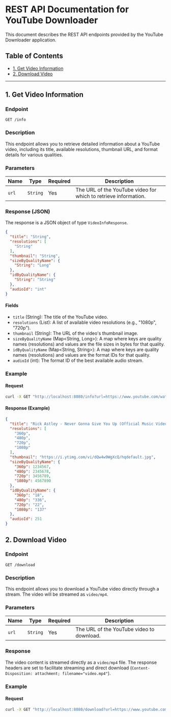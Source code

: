# REST API Documentation for YouTube Downloader

This document describes the REST API endpoints provided by the YouTube Downloader application.

## Table of Contents
* [1. Get Video Information](#1-get-video-information)
* [2. Download Video](#2-download-video)

---

## 1. Get Video Information

### Endpoint

`GET /info`

### Description

This endpoint allows you to retrieve detailed information about a YouTube video, including its title, available resolutions, thumbnail URL, and format details for various qualities.

### Parameters

| Name | Type | Required | Description |
|---|---|---|---|
| `url` | `String` | Yes | The URL of the YouTube video for which to retrieve information. |

### Response (JSON)

The response is a JSON object of type `VideoInfoResponse`.

```json
{
  "title": "String",
  "resolutions": [
    "String"
  ],
  "thumbnail": "String",
  "sizeByQualityName": {
    "String": "Long"
  },
  "idByQualityName": {
    "String": "String"
  },
  "audioId": "int"
}
```

#### Fields

*   `title` (String): The title of the YouTube video.
*   `resolutions` (List<String>): A list of available video resolutions (e.g., "1080p", "720p").
*   `thumbnail` (String): The URL of the video's thumbnail image.
*   `sizeByQualityName` (Map<String, Long>): A map where keys are quality names (resolutions) and values are the file sizes in bytes for that quality.
*   `idByQualityName` (Map<String, String>): A map where keys are quality names (resolutions) and values are the format IDs for that quality.
*   `audioId` (int): The format ID of the best available audio stream.

### Example

#### Request

```bash
curl -X GET "http://localhost:8080/info?url=https://www.youtube.com/watch?v=dQw4w9WgXcQ"
```

#### Response (Example)

```json
{
  "title": "Rick Astley - Never Gonna Give You Up (Official Music Video)",
  "resolutions": [
    "360p",
    "480p",
    "720p",
    "1080p"
  ],
  "thumbnail": "https://i.ytimg.com/vi/dQw4w9WgXcQ/hqdefault.jpg",
  "sizeByQualityName": {
    "360p": 1234567,
    "480p": 2345678,
    "720p": 3456789,
    "1080p": 4567890
  },
  "idByQualityName": {
    "360p": "18",
    "480p": "336",
    "720p": "22",
    "1080p": "137"
  },
  "audioId": 251
}
```

## 2. Download Video

### Endpoint

`GET /download`

### Description

This endpoint allows you to download a YouTube video directly through a stream. The video will be streamed as `video/mp4`.

### Parameters

| Name | Type | Required | Description |
|---|---|---|---|
| `url` | `String` | Yes | The URL of the YouTube video to download. |

### Response

The video content is streamed directly as a `video/mp4` file. The response headers are set to facilitate streaming and direct download (`Content-Disposition: attachment; filename="video.mp4"`).

### Example

#### Request

```bash
curl -X GET "http://localhost:8080/download?url=https://www.youtube.com/watch?v=dQw4w9WgXcQ" -o video.mp4
```
